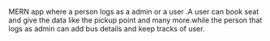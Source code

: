 MERN app where a person logs as a admin or a user .A user can book seat and give the data like the pickup point and many more.while the person that logs as admin can add bus details and keep tracks of user.
